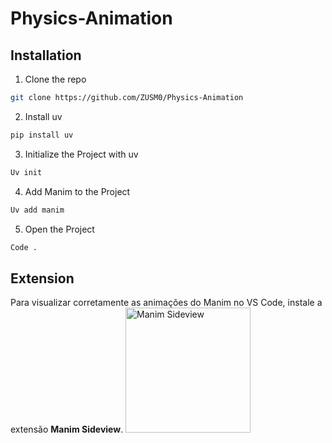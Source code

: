 # Physics-Animation
## Installation

1. Clone the repo
```sh
git clone https://github.com/ZUSM0/Physics-Animation
```

2. Install uv
```sh
pip install uv
```

3. Initialize the Project with uv
```sh
Uv init
```

4. Add Manim to the Project
```sh
Uv add manim
```

5. Open the Project
```sh
Code .
```

## Extension
Para visualizar corretamente as animações do Manim no VS Code, instale a extensão **Manim Sideview**.
<img src="https://rickaym.gallerycdn.vsassets.io/extensions/rickaym/manim-sideview/0.2.16/1730436193999/Microsoft.VisualStudio.Services.Icons.Default" alt="Manim Sideview" width="200"/>